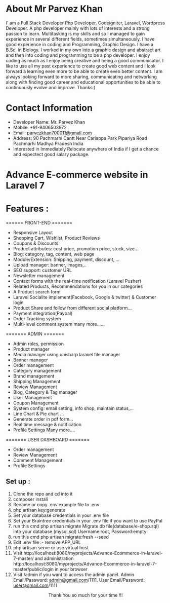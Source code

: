 # About Mr Parvez Khan

I' am a Full Stack Developer Php Developer, Codeigniter, Laravel, Wordpress Developer. A php developer mainly with lots of interests and a strong passion to learn.
Multitasking is my skills and so I managed to gain experience in several different fields, sometimes simultaneously.
I have good experience in coding and Programming, Graphic Design.
I have a B.Sc. in Biology. I worked in my own into a graphic design and abstract art and then into coding and programming to be a php developer.
I enjoy coding as much as I enjoy being creative and being a good communicator. I like to use all my past experience to create good web content and I look forward a learning even more to be able to create even better content.
I am always looking forward to more sharing, communicating and networking along with finding good career and educational opportunities to be able to continuously evolve and improve.
Thanks:) 

# Contact Information
- Developer Name: Mr. Parvez Khan
- Mobile: +91-9406503972 
- Email: parvezkhan700011@gmail.com
- Address: 90 Pachmarhi Cantt Near Cariappa Park Pipariya Road Pachmarhi Madhya Pradesh India 
- Interested in Immediately Relocate anywhere of India if I get a chance and expectect good salary package.


# Advance E-commerce website in  Laravel 7

# Features :

====== FRONT-END =======

- Responsive Layout
- Shopping Cart, Wishlist, Product Reviews
- Coupons & Discounts
- Product attributes: cost price, promotion price, stock, size...
- Blog: category, tag, content, web page 
- Module/Extension: Shipping, payment, discount, ...
- Upload manager: banner, images,..
- SEO support: customer URL
- Newsletter management
- Contact forms with the real-time notification (Laravel Pusher)
- Related Products, Recommendations for you in our categories
- A Product search form
- Laravel Socialite implement(Facebook, Google & twitter) & Customer login
- Product Share and follow from different social platform...
- Payment integration(Paypal)
- Order Tracking system
- Multi-level comment system
many more......

======= ADMIN =======

- Admin roles, permission
- Product manager
- Media manager using unisharp laravel file manager
- Banner manager
- Order management
- Category management
- Brand management
- Shipping Management
- Review Management
- Blog, Category & Tag manager
- User Management
- Coupon Management
- System config: email setting, info shop, maintain status,...
- Line Chart & Pie chart ...
- Generate order in pdf form...
- Real time message & notification
- Profile Settings
Many more....


======= USER DASHBOARD =======


- Order management
- Review Management
- Comment Management
- Profile Settings


## Set up :

1. Clone the repo and cd into it
2. composer install
3. Rename or copy .env.example file to .env
4. php artisan key:generate
5. Set your database credentials in your .env file
6. Set your Braintree credentials in your .env file if you want to use PayPal
7. run this cmd php artisan migrate Migrate db file(database/e-shop.sql) into your database (mysql,sql) Username:root, Password:empty
8. run this cmd php artisan migrate:fresh --seed
11. Edit .env file :- remove APP_URL
10. php artisan serve or use virtual host
11. Visit http://localhost:8080/myprojects/Advance-Ecommerce-in-laravel-7-master/ and administration 
http://localhost:8080/myprojects/Advance-Ecommerce-in-laravel-7-master/public/login in your browser
12. Visit /admin if you want to access the admin panel. Admin Email/Password: admin@gmail.com/1111. User Email/Password: user@gmail.com/1111

<p style="text-align:center">Thank You so much for your time !!!</p>

